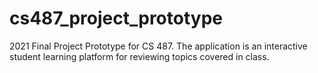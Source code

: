 # cs487_project_prototype
2021 Final Project Prototype for CS 487. The application is an interactive student learning platform for reviewing topics covered in class.
